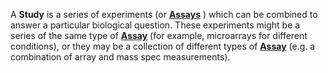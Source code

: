 A **Study** is a series of experiments (or [**Assays**](#tag/assays) ) which can be combined to answer a particular biological question. These experiments might be a series of the same type of [**Assay**](#tag/assays) (for example, microarrays for different conditions), or they may be a collection of different types of [**Assay**](#tag/assays) (e.g. a combination of array and mass spec measurements).